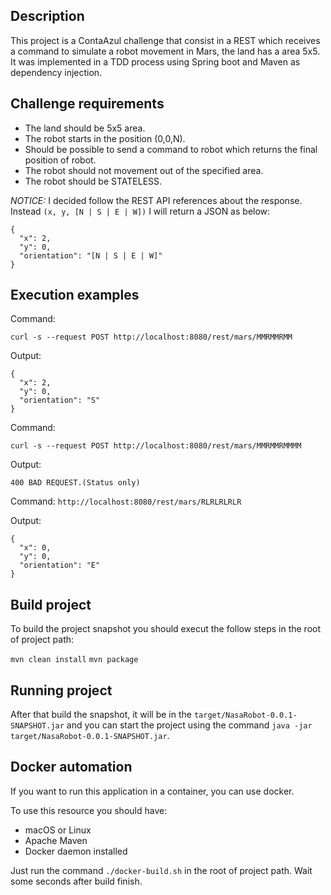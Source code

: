 ## Description

This project is a ContaAzul challenge that consist in a  REST which receives a command to simulate a robot movement in Mars, the land has a area 5x5. It was implemented in a TDD process using Spring boot and Maven as dependency injection.

## Challenge requirements

* The land should be 5x5 area.
* The robot starts in the position (0,0,N).
* Should be possible to send a command to robot which returns the final position of robot.
* The robot should not movement out of the specified area.
* The robot should be STATELESS.


*NOTICE:* I decided follow the REST API references about the response. Instead `(x, y, [N | S | E | W])` I will return a JSON as below: 
```
{
  "x": 2,
  "y": 0,
  "orientation": "[N | S | E | W]"
}
```


## Execution examples

Command:

`curl -s --request POST http://localhost:8080/rest/mars/MMRMMRMM`

Output:

```
{
  "x": 2,
  "y": 0,
  "orientation": "S"
}
```
Command:

`curl -s --request POST http://localhost:8080/rest/mars/MMRMMRMMMM`

Output:

`400 BAD REQUEST.(Status only)`

Command:
`http://localhost:8080/rest/mars/RLRLRLRLR`

Output:

```
{
  "x": 0,
  "y": 0,
  "orientation": "E"
}
```

## Build project

To build the project snapshot you should execut the follow steps in the root of project path:

`mvn clean install`
`mvn package`

## Running project

After that build the snapshot, it will be in the  `target/NasaRobot-0.0.1-SNAPSHOT.jar` and you can start the project using the command `java -jar target/NasaRobot-0.0.1-SNAPSHOT.jar`.


## Docker automation

If you want to run this application in a container, you can use docker.

To use this resource you should have:
* macOS or Linux 
* Apache Maven 
* Docker daemon installed

Just run the command `./docker-build.sh` in the root of project path. Wait some seconds after build finish.


